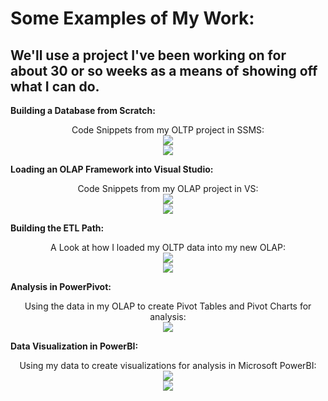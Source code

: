 <h1>Some Examples of My Work:</h1>

<h2>We'll use a project I've been working on for about 30 or so weeks as a means of showing off what I can do.</h2>

<b>Building a Database from Scratch:</b>
 <p align="center">
 Code Snippets from my OLTP project in SSMS:<br/>
 <img src="https://media.discordapp.net/attachments/570972675862953985/1044421292104884284/Screen_Shot_2022-11-21_at_6.13.38_PM.png?width=766&height=562"/>
 <br/>
 <img src="https://media.discordapp.net/attachments/570972675862953985/1044421292377505792/Screen_Shot_2022-11-21_at_6.13.54_PM.png?width=766&height=562"/>
 
 <b>Loading an OLAP Framework into Visual Studio:</b>
 <p align="center">
 Code Snippets from my OLAP project in VS:<br/>
 <img src="https://media.discordapp.net/attachments/570972675862953985/1044417141513912412/Screen_Shot_2022-11-21_at_5.58.12_PM.png?width=1277&height=563"/>
 <br/>
 <img src="https://media.discordapp.net/attachments/570972675862953985/1044417141874626660/Screen_Shot_2022-11-21_at_5.58.24_PM.png?width=1277&height=563"/>
 
 <b>Building the ETL Path:</b>
 <p align="center">
 A Look at how I loaded my OLTP data into my new OLAP:<br/>
 <img src="https://media.discordapp.net/attachments/570972675862953985/1044418555866796072/Screen_Shot_2022-11-21_at_6.01.48_PM.png?width=578&height=563"/>
 <br/>
 <img src="https://media.discordapp.net/attachments/570972675862953985/1044418556311375892/Screen_Shot_2022-11-21_at_6.03.00_PM.png?width=578&height=563"/>
 
 <b>Analysis in PowerPivot:</b>
 <p align="center">
 Using the data in my OLAP to create Pivot Tables and Pivot Charts for analysis:<br/>
 <img src="https://media.discordapp.net/attachments/570972675862953985/1044419214758383616/Screen_Shot_2022-11-21_at_6.06.49_PM.png?width=721&height=562"/>
 
 <b>Data Visualization in PowerBI:</b>
 <p align="center">
 Using my data to create visualizations for analysis in Microsoft PowerBI:<br/>
 <img src="https://media.discordapp.net/attachments/570972675862953985/1044420110959525988/Screen_Shot_2022-11-21_at_6.08.25_PM.png?width=930&height=563"/>
 <br/>
 <img src="https://media.discordapp.net/attachments/570972675862953985/1044420111299256320/Screen_Shot_2022-11-21_at_6.09.44_PM.png?width=1005&height=562"/>
